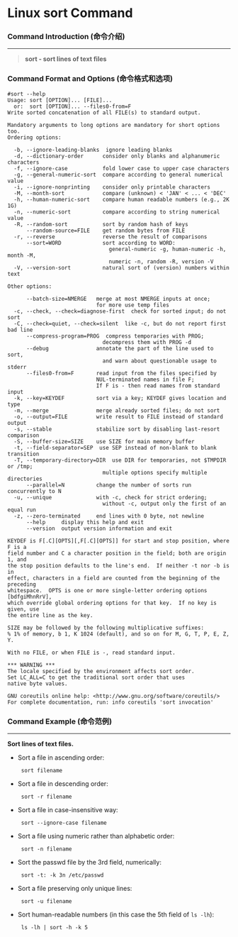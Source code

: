# Linux sort Command
### Command Introduction (命令介绍)
-------------------
> **sort - sort lines of text files**

### Command Format and Options (命令格式和选项)
```
#sort --help
Usage: sort [OPTION]... [FILE]...
  or:  sort [OPTION]... --files0-from=F
Write sorted concatenation of all FILE(s) to standard output.

Mandatory arguments to long options are mandatory for short options too.
Ordering options:

  -b, --ignore-leading-blanks  ignore leading blanks
  -d, --dictionary-order      consider only blanks and alphanumeric characters
  -f, --ignore-case           fold lower case to upper case characters
  -g, --general-numeric-sort  compare according to general numerical value
  -i, --ignore-nonprinting    consider only printable characters
  -M, --month-sort            compare (unknown) < 'JAN' < ... < 'DEC'
  -h, --human-numeric-sort    compare human readable numbers (e.g., 2K 1G)
  -n, --numeric-sort          compare according to string numerical value
  -R, --random-sort           sort by random hash of keys
      --random-source=FILE    get random bytes from FILE
  -r, --reverse               reverse the result of comparisons
      --sort=WORD             sort according to WORD:
                                general-numeric -g, human-numeric -h, month -M,
                                numeric -n, random -R, version -V
  -V, --version-sort          natural sort of (version) numbers within text

Other options:

      --batch-size=NMERGE   merge at most NMERGE inputs at once;
                            for more use temp files
  -c, --check, --check=diagnose-first  check for sorted input; do not sort
  -C, --check=quiet, --check=silent  like -c, but do not report first bad line
      --compress-program=PROG  compress temporaries with PROG;
                              decompress them with PROG -d
      --debug               annotate the part of the line used to sort,
                              and warn about questionable usage to stderr
      --files0-from=F       read input from the files specified by
                            NUL-terminated names in file F;
                            If F is - then read names from standard input
  -k, --key=KEYDEF          sort via a key; KEYDEF gives location and type
  -m, --merge               merge already sorted files; do not sort
  -o, --output=FILE         write result to FILE instead of standard output
  -s, --stable              stabilize sort by disabling last-resort comparison
  -S, --buffer-size=SIZE    use SIZE for main memory buffer
  -t, --field-separator=SEP  use SEP instead of non-blank to blank transition
  -T, --temporary-directory=DIR  use DIR for temporaries, not $TMPDIR or /tmp;
                              multiple options specify multiple directories
      --parallel=N          change the number of sorts run concurrently to N
  -u, --unique              with -c, check for strict ordering;
                              without -c, output only the first of an equal run
  -z, --zero-terminated     end lines with 0 byte, not newline
      --help     display this help and exit
      --version  output version information and exit

KEYDEF is F[.C][OPTS][,F[.C][OPTS]] for start and stop position, where F is a
field number and C a character position in the field; both are origin 1, and
the stop position defaults to the line's end.  If neither -t nor -b is in
effect, characters in a field are counted from the beginning of the preceding
whitespace.  OPTS is one or more single-letter ordering options [bdfgiMhnRrV],
which override global ordering options for that key.  If no key is given, use
the entire line as the key.

SIZE may be followed by the following multiplicative suffixes:
% 1% of memory, b 1, K 1024 (default), and so on for M, G, T, P, E, Z, Y.

With no FILE, or when FILE is -, read standard input.

*** WARNING ***
The locale specified by the environment affects sort order.
Set LC_ALL=C to get the traditional sort order that uses
native byte values.

GNU coreutils online help: <http://www.gnu.org/software/coreutils/>
For complete documentation, run: info coreutils 'sort invocation'
```
### Command Example (命令范例)
-------------------
**Sort lines of text files.**

- Sort a file in ascending order:

  ` sort filename`

- Sort a file in descending order:

  ` sort -r filename`

- Sort a file in case-insensitive way:

  ` sort --ignore-case filename`

- Sort a file using numeric rather than alphabetic order:

  ` sort -n filename`

- Sort the passwd file by the 3rd field, numerically:

  ` sort -t: -k 3n /etc/passwd`

- Sort a file preserving only unique lines:

  ` sort -u filename`

- Sort human-readable numbers (in this case the 5th field of `ls -lh`):

  ` ls -lh | sort -h -k 5`
